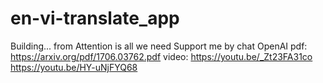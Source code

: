 # en-vi-translate_app
Building...
from Attention is all we need
Support me by chat OpenAI
pdf: https://arxiv.org/pdf/1706.03762.pdf
video: 
https://youtu.be/_Zt23FA31co
https://youtu.be/HY-uNjFYQ68
